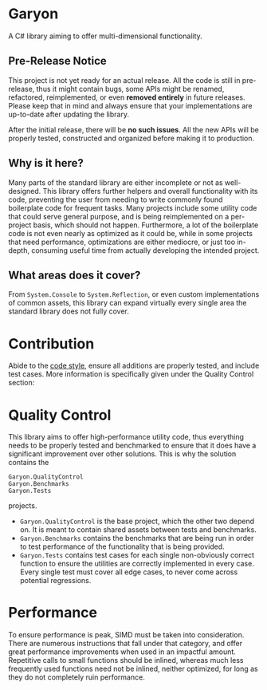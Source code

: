 # Garyon

A C# library aiming to offer multi-dimensional functionality.

## Pre-Release Notice

This project is not yet ready for an actual release. All the code is still in pre-release, thus it might contain bugs, some APIs might be
renamed, refactored, reimplemented, or even **removed entirely** in future releases. Please keep that in mind and always ensure that your
implementations are up-to-date after updating the library.

After the initial release, there will be **no such issues**. All the new APIs will be properly tested, constructed and organized before
making it to production.

## Why is it here?

Many parts of the standard library are either incomplete or not as well-designed. This library offers further helpers and overall
functionality with its code, preventing the user from needing to write commonly found boilerplate code for frequent tasks. Many projects
include some utility code that could serve general purpose, and is being reimplemented on a per-project basis, which should not happen.
Furthermore, a lot of the boilerplate code is not even nearly as optimized as it could be, while in some projects that need performance,
optimizations are either mediocre, or just too in-depth, consuming useful time from actually developing the intended project.

## What areas does it cover?

From `System.Console` to `System.Reflection`, or even custom implementations of common assets, this library can expand virtually every
single area the standard library does not fully cover.

# Contribution

Abide to the [code style](CodeStyle.md), ensure all additions are properly tested, and include test cases. More information is specifically
given under the Quality Control section:

# Quality Control

This library aims to offer high-performance utility code, thus everything needs to be properly tested and benchmarked to ensure that it
does have a significant improvement over other solutions. This is why the solution contains the
```
Garyon.QualityControl
Garyon.Benchmarks
Garyon.Tests
```
projects.

- `Garyon.QualityControl` is the base project, which the other two depend on. It is meant to contain shared assets between tests and
benchmarks. 
- `Garyon.Benchmarks` contains the benchmarks that are being run in order to test performance of the functionality that is being provided.
- `Garyon.Tests` contains test cases for each single non-obviously correct function to ensure the utilities are correctly implemented in
every case. Every single test must cover all edge cases, to never come across potential regressions.

# Performance

To ensure performance is peak, SIMD must be taken into consideration. There are numerous instructions that fall under that category, and
offer great performance improvements when used in an impactful amount. Repetitive calls to small functions should be inlined, whereas
much less frequently used functions need not be inlined, neither optimized, for long as they do not completely ruin performance.
